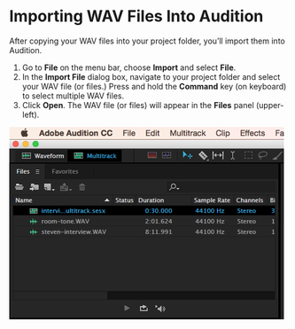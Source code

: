 # Importing WAV Files Into Audition

After copying your WAV files into your project folder, you’ll import them into Audition.

1. Go to **File** on the menu bar, choose **Import** and select **File**. 
2. In the **Import File** dialog box, navigate to your project folder and select your WAV file \(or files.\) Press and hold the **Command** key \(on keyboard\) to select multiple WAV files.
3. Click **Open**. The WAV file \(or files\) will appear in the **Files** panel \(upper-left\).

![Imported WAV files in the Files panel.](../.gitbook/assets/importing-wav-files-into-audition.png)

